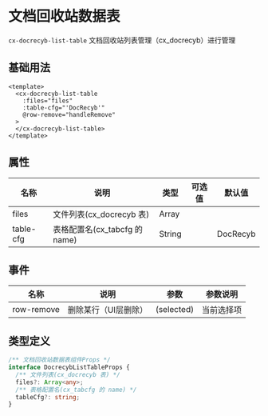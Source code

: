 # 文档回收站数据表

`cx-docrecyb-list-table` 文档回收站列表管理（cx_docrecyb）进行管理

## 基础用法

```vue
<template>
  <cx-docrecyb-list-table
    :files="files"
    :table-cfg="'DocRecyb'"
    @row-remove="handleRemove"
  >
  </cx-docrecyb-list-table>
</template>
```

## 属性

| 名称 | 说明 | 类型 | 可选值 | 默认值 |
| --- | ---- | ---- | ----- | ----- |
| files | 文件列表(cx_docrecyb 表) | Array | | |
| table-cfg | 表格配置名(cx_tabcfg 的 name) | String | | DocRecyb |

## 事件

| 名称 | 说明 | 参数 | 参数说明 |
| ---- | --- | ---- | ----- |
| row-remove | 删除某行（UI层删除） | (selected) | 当前选择项 |

## 类型定义

```ts
/** 文档回收站数据表组件Props */
interface DocrecybListTableProps {
  /** 文件列表(cx_docrecyb 表) */
  files?: Array<any>;
  /** 表格配置名(cx_tabcfg 的 name) */
  tableCfg?: string;
} 
```